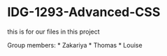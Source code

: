 # IDG-1293-Advanced-CSS
this is for our files in this project 



Group members: 
    * Zakariya 
    * Thomas
    * Louise